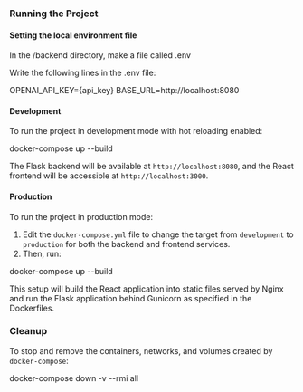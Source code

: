 ### Running the Project

#### Setting the local environment file

In the /backend directory, make a file called .env

Write the following lines in the .env file:

OPENAI_API_KEY={api_key}
BASE_URL=http://localhost:8080

#### Development

To run the project in development mode with hot reloading enabled:

docker-compose up --build

The Flask backend will be available at `http://localhost:8080`, and the React frontend will be accessible at `http://localhost:3000`.

#### Production

To run the project in production mode:

1. Edit the `docker-compose.yml` file to change the target from `development` to `production` for both the backend and frontend services.
2. Then, run:

docker-compose up --build

This setup will build the React application into static files served by Nginx and run the Flask application behind Gunicorn as specified in the Dockerfiles.

### Cleanup

To stop and remove the containers, networks, and volumes created by `docker-compose`:

docker-compose down -v --rmi all


